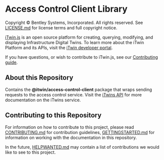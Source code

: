 # Access Control Client Library

Copyright © Bentley Systems, Incorporated. All rights reserved. See [LICENSE.md](./LICENSE.md) for license terms and full copyright notice.

[iTwin.js](http://www.itwinjs.org) is an open source platform for creating, querying, modifying, and displaying Infrastructure Digital Twins. To learn more about the iTwin Platform and its APIs, visit the [iTwin developer portal](https://developer.bentley.com/).

If you have questions, or wish to contribute to iTwin.js, see our [Contributing guide](./CONTRIBUTING.md).

## About this Repository

Contains the __@itwin/access-control-client__ package that wraps sending requests to the access control service. Visit the [iTwins API](https://developer.bentley.com/apis/access-control/) for more documentation on the iTwins service.

## Contributing to this Repository

For information on how to contribute to this project, please read [CONTRIBUTING.md](CONTRIBUTING.md) for contribution guidelines, [GETTINGSTARTED.md](GETTINGSTARTED.md) for information on working with the documentation in this repository.

In the future, [HELPWANTED.md](HELPWANTED.md) may contain a list of contributions we would like to see to this project.
